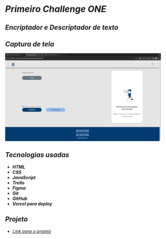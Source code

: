 # *Primeiro Challenge ONE*


## *Encriptador e Descriptador de texto*


## *Captura de tela*

![vista](./assets/challenge-ONE.png)

##

## *Tecnologias usadas*

- _**HTML**_
- _**CSS**_
- _**JavaScript**_
- _**Trello**_
- _**Figma**_
- _**Git**_
- _**GitHub**_
- _**Vercel para deploy**_

## 

## *Projeto*

- [*Link para o projeto*](https://primeiro-challenge-one-gilbertodev.vercel.app/)
